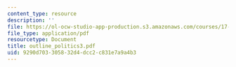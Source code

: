 ```yaml
---
content_type: resource
description: ''
file: https://ol-ocw-studio-app-production.s3.amazonaws.com/courses/17-03-introduction-to-political-thought-spring-2004/9290d703305832d4dcc2c831e7a9a4b3_outline_politics3.pdf
file_type: application/pdf
resourcetype: Document
title: outline_politics3.pdf
uid: 9290d703-3058-32d4-dcc2-c831e7a9a4b3
---
```

